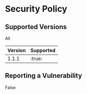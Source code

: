 # Security Policy

## Supported Versions

All

| Version | Supported          |
| ------- | ------------------ |
| 1.1.1   | :true: |

## Reporting a Vulnerability
False
